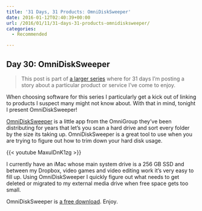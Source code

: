 ```yaml
---
title: '31 Days, 31 Products: OmniDiskSweeper'
date: 2016-01-12T02:40:39+00:00
url: /2016/01/11/31-days-31-products-omnidisksweeper/
categories:
  - Recommended

---
```

## Day 30: OmniDiskSweeper

> This post is part of [a larger series][1] where for 31 days I&#8217;m posting a story about a particular product or service I&#8217;ve come to enjoy.

When choosing software for this series I particularly get a kick out of linking to products I suspect many might not know about. With that in mind, tonight I present OmniDiskSweeper!

[OmniDiskSweeper][2] is a little app from the OmniGroup they&#8217;ve been distributing for years that let&#8217;s you scan a hard drive and sort every folder by the size its taking up. OmniDiskSweeper is a great tool to use when you are trying to figure out how to trim down your hard disk usage.

{{< youtube MaxuIDnK1zg >}}

I currently have an iMac whose main system drive is a 256 GB SSD and between my Dropbox, video games and video editing work it&#8217;s very easy to fill up. Using OmniDiskSweeper I quickly figure out what needs to get deleted or migrated to my external media drive when free space gets too small.

OmniDiskSweeper is [a free download][2]. Enjoy.

 [1]: http://mikezornek.com/2015/11/24/31-days-31-products-launch-post/
 [2]: https://www.omnigroup.com/more